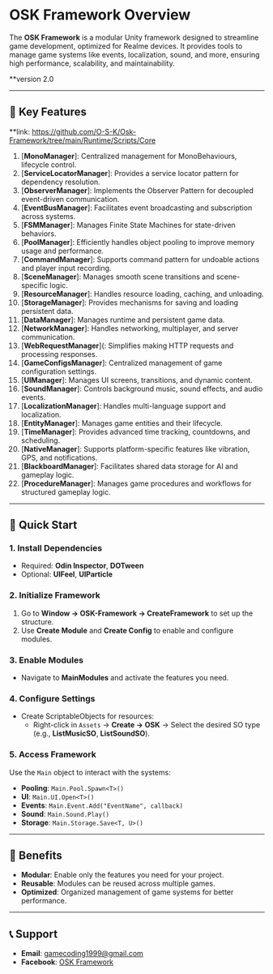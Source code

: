 # ****OSK Framework Overview****

The **OSK Framework** is a modular Unity framework designed to streamline game development, optimized for Realme devices. It provides tools to manage game systems like events, localization, sound, and more, ensuring high performance, scalability, and maintainability.

**version 2.0

---

## **🌟 Key Features**

**link: https://github.com/O-S-K/Osk-Framework/tree/main/Runtime/Scripts/Core

1. [**MonoManager**]: Centralized management for MonoBehaviours, lifecycle control.  
2. [**ServiceLocatorManager**]: Provides a service locator pattern for dependency resolution.  
3. [**ObserverManager**]: Implements the Observer Pattern for decoupled event-driven communication.  
4. [**EventBusManager**]: Facilitates event broadcasting and subscription across systems.  
5. [**FSMManager**]: Manages Finite State Machines for state-driven behaviors.  
6. [**PoolManager**]: Efficiently handles object pooling to improve memory usage and performance.  
7. [**CommandManager**]: Supports command pattern for undoable actions and player input recording.  
8. [**SceneManager**]: Manages smooth scene transitions and scene-specific logic.  
9. [**ResourceManager**]: Handles resource loading, caching, and unloading.  
10. [**StorageManager**]: Provides mechanisms for saving and loading persistent data.  
11. [**DataManager**]: Manages runtime and persistent game data.  
12. [**NetworkManager**]: Handles networking, multiplayer, and server communication.  
13. [**WebRequestManager**](: Simplifies making HTTP requests and processing responses.  
14. [**GameConfigsManager**]: Centralized management of game configuration settings.  
15. [**UIManager**]: Manages UI screens, transitions, and dynamic content.  
16. [**SoundManager**]: Controls background music, sound effects, and audio events.  
17. [**LocalizationManager**]: Handles multi-language support and localization.  
18. [**EntityManager**]: Manages game entities and their lifecycle.  
19. [**TimeManager**]: Provides advanced time tracking, countdowns, and scheduling.  
20. [**NativeManager**]: Supports platform-specific features like vibration, GPS, and notifications.  
21. [**BlackboardManager**]: Facilitates shared data storage for AI and gameplay logic.  
22. [**ProcedureManager**]: Manages game procedures and workflows for structured gameplay logic.  
 

---

## **🚀 Quick Start**

### **1. Install Dependencies**
- Required: **Odin Inspector**, **DOTween**  
- Optional: **UIFeel**, **UIParticle**

### **2. Initialize Framework**
1. Go to **Window → OSK-Framework → CreateFramework** to set up the structure.  
2. Use **Create Module** and **Create Config** to enable and configure modules.

### **3. Enable Modules**
- Navigate to **MainModules** and activate the features you need.

### **4. Configure Settings**
- Create ScriptableObjects for resources:
  - Right-click in `Assets` → **Create → OSK** → Select the desired SO type (e.g., **ListMusicSO**, **ListSoundSO**).

### **5. Access Framework**
Use the `Main` object to interact with the systems:
- **Pooling**: `Main.Pool.Spawn<T>()`  
- **UI**: `Main.UI.Open<T>()`  
- **Events**: `Main.Event.Add("EventName", callback)`  
- **Sound**: `Main.Sound.Play()`  
- **Storage**: `Main.Storage.Save<T, U>()`  

---

## **🎯 Benefits**
- **Modular**: Enable only the features you need for your project.  
- **Reusable**: Modules can be reused across multiple games.  
- **Optimized**: Organized management of game systems for better performance.  

---

## **📞 Support**
- **Email**: gamecoding1999@gmail.com  
- **Facebook**: [OSK Framework](https://www.facebook.com/xOskx/)
